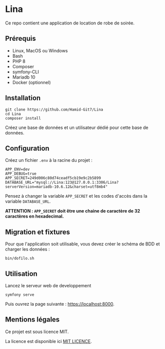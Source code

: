 # Lina

Ce repo contient une application de location de robe de soirée.

## Prérequis

- Linux, MacOS ou Windows
- Bash
- PHP 8
- Composer
- symfony-CLI
- Mariadb 10
- Docker (optionnel)

## Installation

```
git clone https://github.com/Hamid-Git7/Lina
cd Lina
composer install
```

Créez une base de données et un utilisateur dédié pour cette base de données.

## Configuration

Créez un fichier `.env` à la racine du projet :

```
APP_ENV=dev
APP_DEBUG=true
APP_SECRET=249d006c80d74ceadf5cb19e9c2b5899
DATABASE_URL="mysql://Lina:123@127.0.0.1:3306/Lina?serverVersion=mariadb-10.6.12&charset=utf8mb4"
```

Pensez à changer la variable `APP_SECRET` et les codes d'accès dans la variable `DATABASE_URL`.

**ATTENTION : `APP_SECRET` doit être une chaine de caractère de 32 caractères en hexadecimal.**

## Migration et fixtures

Pour que l'application soit utilisable, vous devez créer le schéma de BDD et charger les données :

```
bin/dofilo.sh
```

## Utilisation

Lancez le serveur web de developpement

```
symfony serve
```

Puis ouvrez la page suivante : [https://localhost:8000](https://localhost:8000).

## Mentions légales

Ce projet est sous licence MIT.

La licence est disponible ici [MIT LICENCE](LICENCE).